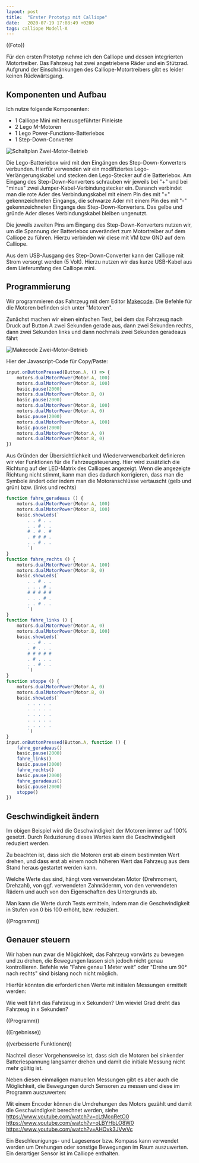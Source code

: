 ```yaml
---
layout: post
title:  "Erster Prototyp mit Calliope"
date:   2020-07-19 17:08:49 +0200
tags: calliope Modell-A
---
```


((Foto))

Für den ersten Prototyp nehme ich den Calliope und dessen integrierten Motortreiber. Das Fahrzeug hat zwei angetriebene Räder und ein Stützrad. Aufgrund der Einschränkungen des Calliope-Motortreibers gibt es leider keinen Rückwärtsgang.

## Komponenten und Aufbau

Ich nutze folgende Komponenten:
* 1 Calliope Mini mit herausgeführter Pinleiste
* 2 Lego M-Motoren
* 1 Lego Power-Functions-Batteriebox
* 1 Step-Down-Converter

![Schaltplan Zwei-Motor-Betrieb](/images/fritzing_calliope_dual_motor.png)


Die Lego-Batteriebox wird mit den Eingängen des Step-Down-Konverters verbunden. Hierfür verwenden wir ein modifiziertes Lego-Verlängerungskabel und stecken den Lego-Stecker auf die Batteriebox. Am Eingang des Step-Down-Konverters schrauben wir jeweils bei "+" und bei "minus" zwei Jumper-Kabel-Verbindungstecker ein. Dananch verbindet man die rote Ader des Verbindungskabel mit einem Pin des mit "+" gekennzeichneten Eingangs, die schwarze Ader mit einem Pin des mit "-" gekennzeichneten Eingangs des Step-Down-Konverters. Das gelbe und gründe Ader dieses Verbindungskabel bleiben ungenutzt.

Die jeweils zweiten Pins am Eingang des Step-Down-Konverters nutzen wir, um die Spannung der Batteriebox unverändert zum Motortreiber auf dem Calliope zu führen. Hierzu verbinden wir diese mit VM bzw GND auf dem Calliope.

Aus dem USB-Ausgang des Step-Down-Converter kann der Calliope mit Strom versorgt werden (5 Volt). Hierzu nutzen wir das kurze USB-Kabel aus dem Lieferumfang des Calliope mini.


## Programmierung

Wir programmieren das Fahrzeug mit dem Editor [Makecode](https://makecode.calliope.cc/). Die Befehle für die Motoren befinden sich unter "Motoren".

Zunächst machen wir einen einfachen Test, bei dem das Fahrzeug nach Druck auf Button A zwei Sekunden gerade aus, dann zwei Sekunden rechts, dann zwei Sekunden links und dann nochmals zwei Sekunden geradeaus fährt

![Makecode Zwei-Motor-Betrieb](/images/makecode_dual_motor_test.png) 


Hier der Javascript-Code für Copy/Paste:
```javascript
input.onButtonPressed(Button.A, () => {
    motors.dualMotorPower(Motor.A, 100)
    motors.dualMotorPower(Motor.B, 100)
    basic.pause(2000)
    motors.dualMotorPower(Motor.B, 0)
    basic.pause(2000)
    motors.dualMotorPower(Motor.B, 100)
    motors.dualMotorPower(Motor.A, 0)
    basic.pause(2000)
    motors.dualMotorPower(Motor.A, 100)
    basic.pause(2000)
    motors.dualMotorPower(Motor.A, 0)
    motors.dualMotorPower(Motor.B, 0)
})
```

Aus Gründen der Übersichtlichkeit und Wiederverwendbarkeit definieren wir vier Funktionen für die Fahrzeugsteuerung. Hier wird zusätzlich die Richtung auf der LED-Matrix des Calliopes angezeigt. Wenn die angezeigte Richtung nicht stimmt, kann man dies dadurch korrigieren, dass man die Symbole ändert oder indem man die Motoranschlüsse vertauscht (gelb und grün) bzw. (links und rechts)

```javascript
function fahre_geradeaus () {
    motors.dualMotorPower(Motor.A, 100)
    motors.dualMotorPower(Motor.B, 100)
    basic.showLeds(`
        . . # . .
        . . # . .
        # . # . #
        . # # # .
        . . # . .
        `)
}
function fahre_rechts () {
    motors.dualMotorPower(Motor.A, 100)
    motors.dualMotorPower(Motor.B, 0)
    basic.showLeds(`
        . . # . .
        . . . # .
        # # # # #
        . . . # .
        . . # . .
        `)
}
function fahre_links () {
    motors.dualMotorPower(Motor.A, 0)
    motors.dualMotorPower(Motor.B, 100)
    basic.showLeds(`
        . . # . .
        . # . . .
        # # # # #
        . # . . .
        . . # . .
        `)
}
function stoppe () {
    motors.dualMotorPower(Motor.A, 0)
    motors.dualMotorPower(Motor.B, 0)
    basic.showLeds(`
        . . . . .
        . . . . .
        . . . . .
        . . . . .
        . . . . .
        `)
}
input.onButtonPressed(Button.A, function () {
    fahre_geradeaus()
    basic.pause(2000)
    fahre_links()
    basic.pause(2000)
    fahre_rechts()
    basic.pause(2000)
    fahre_geradeaus()
    basic.pause(2000)
    stoppe()
})
```

## Geschwindigkeit ändern

Im obigen Beispiel wird die Geschwindigkeit der Motoren immer auf 100% gesetzt. Durch Reduzierung dieses Wertes kann die Geschwindigkeit reduziert werden.

Zu beachten ist, dass sich die Motoren erst ab einem bestimmten Wert drehen, und dass erst ab einem noch höheren Wert das Fahrzeug aus dem Stand heraus gestartet werden kann.

Welche Werte das sind, hängt vom verwendeten Motor (Drehmoment, Drehzahl), von ggf. verwendeten Zahnrädernm, von den verwendeten Rädern und auch von den Eigenschaften des Untergrunds ab.

Man kann die Werte durch Tests ermitteln, indem man die Geschwindigkeit in Stufen von 0 bis 100 erhöht, bzw. reduziert.

((Programm))



## Genauer steuern

Wir haben nun zwar die Mögichkeit, das Fahrzeug vorwärts zu bewegen und zu drehen, die Bewegungen lassen sich jedoch nicht genau kontrollieren. Befehle wie "Fahre genau 1 Meter weit" oder "Drehe um 90° nach rechts" sind bislang noch nicht möglich.

Hierfür könnten die erforderlichen Werte mit initialen Messungen ermittelt werden:

Wie weit fährt das Fahrzeug in x Sekunden?
Um wieviel Grad dreht das Fahrzeug in x Sekunden?

((Programm))

((Ergebnisse))

((verbesserte Funktionen))

Nachteil dieser Vorgehensweise ist, dass sich die Motoren bei sinkender Batteriespannung langsamer drehen und damit die initiale Messung nicht mehr gültig ist. 

Neben diesen einmaligen manuellen Messungen gibt es aber auch die Möglichkeit, die Bewegungen durch Sensoren zu messen und diese im Programm auszuwerten:

Mit einem Encoder können die Umdrehungen des Motors gezählt und damit die Geschwindigkeit berechnet werden, siehe
https://www.youtube.com/watch?v=cLtMcqRetO0
https://www.youtube.com/watch?v=oLBYHbLO8W0
https://www.youtube.com/watch?v=AHOvk3JVwVc

Ein Beschleunigungs- und Lagesensor bzw. Kompass kann verwendet werden um Drehungen oder sonstige Bewegungen im Raum auszuwerten. Ein derartiger Sensor ist im Calliope enthalten.
